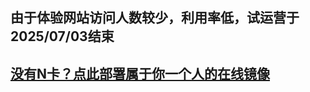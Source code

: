 ## 由于体验网站访问人数较少，利用率低，试运营于2025/07/03结束
## [没有N卡？点此部署属于你一个人的在线镜像](https://www.compshare.cn/images/273f6315-2a1d-404d-930b-2e3ea23c163e?referral_code=IHlncJt4RcQDdxKLEZ6pAY&ytag=GPU_yy_sljxjh0616)
